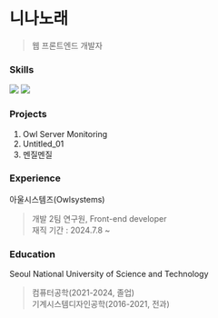 니나노래
===========
> 웹 프론트엔드 개발자


### Skills
![](https://img.shields.io/badge/TypeScript-007ACC?style=for-the-badge&logo=typescript&logoColor=white)
![](https://img.shields.io/badge/Next.js-000?logo=nextdotjs&logoColor=fff&style=for-the-badge)


### Projects
1. Owl Server Monitoring
2. Untitled_01
3. 멘질멘질


### Experience
아울시스템즈(Owlsystems)
> 개발 2팀 연구원, Front-end developer   
> 재직 기간 : 2024.7.8 ~ 


### Education
Seoul National University of Science and Technology
> 컴퓨터공학(2021-2024, 졸업)   
> 기계시스템디자인공학(2016-2021, 전과)
